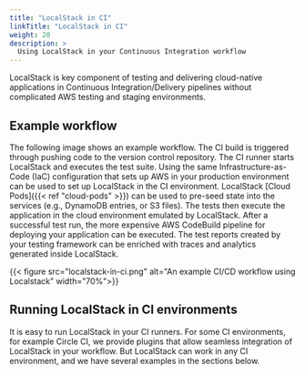 ```yaml
---
title: "LocalStack in CI"
linkTitle: "LocalStack in CI"
weight: 20
description: >
  Using LocalStack in your Continuous Integration workflow
---
```


LocalStack is key component of testing and delivering cloud-native applications in Continuous Integration/Delivery pipelines without complicated AWS testing and staging environments.

## Example workflow

The following image shows an example workflow.
The CI build is triggered through pushing code to the version control repository.
The CI runner starts LocalStack and executes the test suite.
Using the same Infrastructure-as-Code (IaC) configuration that sets up AWS in your production environment can be used to set up LocalStack in the CI environment.
LocalStack [Cloud Pods]({{< ref "cloud-pods" >}}) can be used to pre-seed state into the services (e.g., DynamoDB entries, or S3 files).
The tests then execute the application in the cloud environment emulated by LocalStack.
After a successful test run, the more expensive AWS CodeBuild pipeline for deploying your application can be executed.
The test reports created by your testing framework can be enriched with traces and analytics generated inside LocalStack.

{{< figure src="localstack-in-ci.png" alt="An example CI/CD workflow using Localstack" width="70%">}}


## Running LocalStack in CI environments

It is easy to run LocalStack in your CI runners.
For some CI environments, for example Circle CI, we provide plugins that allow seamless integration of LocalStack in your workflow.
But LocalStack can work in any CI environment, and we have several examples in the sections below.

